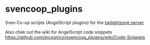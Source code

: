 # svencoop_plugins
Sven Co-op scripts (AngelScript plugins) for the [twilightzone server](http://twlz.lifeisabug.com/)

Also chek out the wiki for AngelScript code snippets https://github.com/incognico/svencoop_plugins/wiki/Code-Snippets
